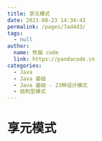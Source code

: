 ```yaml
---
title: 享元模式
date: 2021-08-23 14:34:43
permalink: /pages/7ad4d3/
tags: 
  - null
author: 
  name: 熊猫 code
  link: https://pandacode.cn
categories: 
  - Java
  - Java 基础
  - Java 基础 - 23种设计模式
  - 结构型模式
---
```


# 享元模式